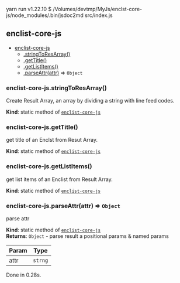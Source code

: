 yarn run v1.22.10
$ /Volumes/devtmp/MyJs/enclst-core-js/node_modules/.bin/jsdoc2md src/index.js
<a name="module_enclist-core-js"></a>

## enclist-core-js

* [enclist-core-js](#module_enclist-core-js)
    * [.stringToResArray()](#module_enclist-core-js.stringToResArray)
    * [.getTitle()](#module_enclist-core-js.getTitle)
    * [.getListItems()](#module_enclist-core-js.getListItems)
    * [.parseAttr(attr)](#module_enclist-core-js.parseAttr) ⇒ <code>Object</code>

<a name="module_enclist-core-js.stringToResArray"></a>

### enclist-core-js.stringToResArray()
Create Result Array, an array by dividing a string with line feed codes.

**Kind**: static method of [<code>enclist-core-js</code>](#module_enclist-core-js)  
<a name="module_enclist-core-js.getTitle"></a>

### enclist-core-js.getTitle()
get title of an Enclst from Resut Array.

**Kind**: static method of [<code>enclist-core-js</code>](#module_enclist-core-js)  
<a name="module_enclist-core-js.getListItems"></a>

### enclist-core-js.getListItems()
get list items of an Enclist from Result Array.

**Kind**: static method of [<code>enclist-core-js</code>](#module_enclist-core-js)  
<a name="module_enclist-core-js.parseAttr"></a>

### enclist-core-js.parseAttr(attr) ⇒ <code>Object</code>
parse attr

**Kind**: static method of [<code>enclist-core-js</code>](#module_enclist-core-js)  
**Returns**: <code>Object</code> - parse result a positional params & named params  

| Param | Type |
| --- | --- |
| attr | <code>strng</code> | 

Done in 0.28s.
